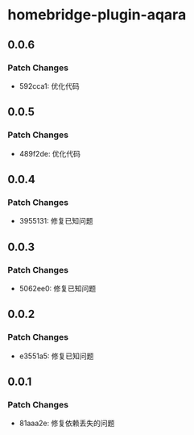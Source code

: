 # homebridge-plugin-aqara

## 0.0.6

### Patch Changes

- 592cca1: 优化代码

## 0.0.5

### Patch Changes

- 489f2de: 优化代码

## 0.0.4

### Patch Changes

- 3955131: 修复已知问题

## 0.0.3

### Patch Changes

- 5062ee0: 修复已知问题

## 0.0.2

### Patch Changes

- e3551a5: 修复已知问题

## 0.0.1

### Patch Changes

- 81aaa2e: 修复依赖丢失的问题
